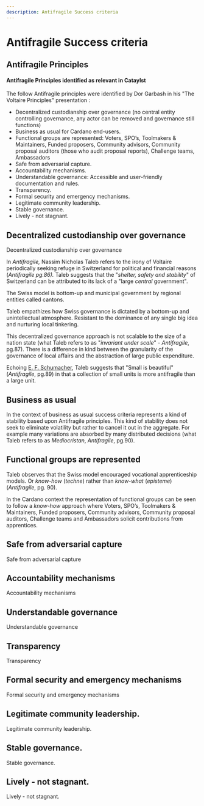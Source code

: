 ```yaml
---
description: Antifragile Success criteria
---
```


# Antifragile Success criteria

## Antifragile Principles

#### &#x20;Antifragile Principles identified as relevant in Cataylst&#x20;

The follow Antifragile principles were identified by Dor Garbash in his "The Voltaire Principles" presentation :

* Decentralized custodianship over governance (no central entity controlling governance, any actor can be removed and governance still functions)
* Business as usual for Cardano end-users.
* Functional groups are represented: Voters, SPO’s, Toolmakers & Maintainers, Funded proposers, Community advisors, Community proposal auditors (those who audit proposal reports), Challenge teams, Ambassadors
* Safe from adversarial capture.
* Accountability mechanisms.
* Understandable governance: Accessible and user-friendly documentation and rules.
* Transparency.
* Formal security and emergency mechanisms.
* Legitimate community leadership.
* Stable governance.
* Lively - not stagnant.

## Decentralized custodianship over governance&#x20;

Decentralized custodianship over governance&#x20;

In _Antifragile,_ Nassim Nicholas Taleb refers to the irony of Voltaire periodically seeking refuge in Switzerland for political and financial reasons (_Antifragile pg.86)._ Taleb suggests that the "_shelter, safety and stability_" of Switzerland can be attributed to its lack of a "large _central_ government".

The Swiss model is bottom-up and municipal government by regional entities called cantons.

Taleb empathizes how Swiss governance is dictated by a bottom-up and unintellectual atmosphere. Resistant to the dominance of any single big idea and nurturing local tinkering.

This decentralized governance approach is not scalable to the size of a nation state (what Taleb refers to as "_invariant under scale_" - _Antifragile_, pg.87). There is a difference in kind between the granularity of the governance of local affairs and the abstraction of large public expenditure.

Echoing [E. F. Schumacher](https://en.wikipedia.org/wiki/Small\_Is\_Beautiful), Taleb suggests that "Small is beautiful" (_Antifragile_, pg.89) in that a collection of small units is more antifragile than a large unit.

&#x20;

## Business as usual&#x20;

In the context of business as usual success criteria represents a kind of stability based upon Antifragile principles. This kind of stability does not seek to eliminate volatility but rather to cancel it out in the aggregate. For example many variations are absorbed by many distributed decisions (what Taleb refers to as _Mediocristan_, _Antifragile_, pg.90).

## Functional groups are represented

Taleb observes that the Swiss model encouraged vocational apprenticeship models. Or _know-how_ (_techne_) rather than _know-what_ (_episteme_)(_Antifragile_, pg. 90).

In the Cardano context the representation of functional groups can be seen to follow a _know-how_ approach where Voters, SPO’s, Toolmakers & Maintainers, Funded proposers, Community advisors, Community proposal auditors, Challenge teams and Ambassadors solicit contributions from apprentices.

## Safe from adversarial capture

Safe from adversarial capture

## Accountability mechanisms

Accountability mechanisms

## Understandable governance

Understandable governance

## Transparency

Transparency

## Formal security and emergency mechanisms

Formal security and emergency mechanisms

## Legitimate community leadership.

Legitimate community leadership.

## Stable governance.

Stable governance.

## Lively - not stagnant.

Lively - not stagnant.


















